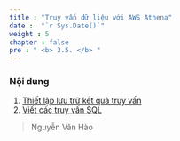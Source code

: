 ```yaml
---
title : "Truy vấn dữ liệu với AWS Athena"
date :  "`r Sys.Date()`" 
weight : 5 
chapter : false
pre : " <b> 3.5. </b> "
---
```

### Nội dung
 1. [Thiết lập lưu trữ kết quả truy vấn](3.5.1-Setup-Query-Result-Storage/)
 2. [Viết các truy vấn SQL](3.5.2-Write-SQL-Queries/)

> Nguyễn Văn Hào